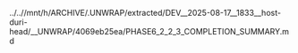 ../..//mnt/h/ARCHIVE/.UNWRAP/extracted/DEV__2025-08-17__1833__host-duri-head/__UNWRAP/4069eb25ea/PHASE6_2_2_3_COMPLETION_SUMMARY.md